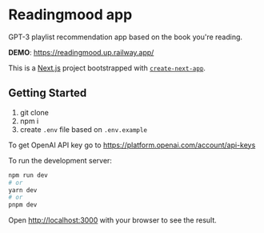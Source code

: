 # Readingmood app
GPT-3 playlist recommendation app based on the book you're reading.

**DEMO**: https://readingmood.up.railway.app/

This is a [Next.js](https://nextjs.org/) project bootstrapped with [`create-next-app`](https://github.com/vercel/next.js/tree/canary/packages/create-next-app).

## Getting Started
1. git clone
2. npm i
3. create `.env` file based on `.env.example`

To get OpenAI API key go to https://platform.openai.com/account/api-keys 

To run the development server:

```bash
npm run dev
# or
yarn dev
# or
pnpm dev
```

Open [http://localhost:3000](http://localhost:3000) with your browser to see the result.